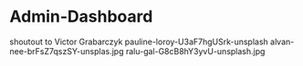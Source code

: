 # Admin-Dashboard
shoutout to Victor Grabarczyk 
pauline-loroy-U3aF7hgUSrk-unsplash
alvan-nee-brFsZ7qszSY-unsplas.jpg
ralu-gal-G8cB8hY3yvU-unsplash.jpg